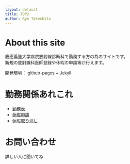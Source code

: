 ```yaml
---
layout: default
title: TOP2
author: Ryo Takeshita
---
```


# About this site
慶應義塾大学病院放射線診断科で勤務する方の為のサイトです。  
新規の放射線科医師登録や休暇の申請等が行えます。  
  
開発環境： github-pages + Jekyll   

# 勤務関係あれこれ
* [勤務表](https://www.dropbox.com/s/hg4fywdx3k3ikom/duty.pdf?dl=0)
* [休暇申請](./newHoliday.md)
* [休暇取り消し](./modHoliday.md)
  
# お問い合わせ
詳しい人に聞いてね